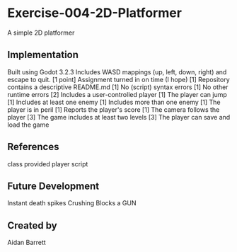 
# Exercise-004-2D-Platformer
A simple 2D platformer

## Implementation
Built using Godot 3.2.3
Includes WASD mappings (up, left, down, right) and escape to quit.
[1 point] Assignment turned in on time (I hope)
[1] Repository contains a descriptive README.md
[1] No (script) syntax errors
[1] No other runtime errors
[2] Includes a user-controlled player
[1] The player can jump
[1] Includes at least one enemy
[1] Includes more than one enemy
[1] The player is in peril
[1] Reports the player's score
[1] The camera follows the player
[3] The game includes at least two levels
[3] The player can save and load the game


## References
class provided player script

## Future Development
Instant death spikes
Crushing Blocks
a GUN

## Created by 
Aidan Barrett

